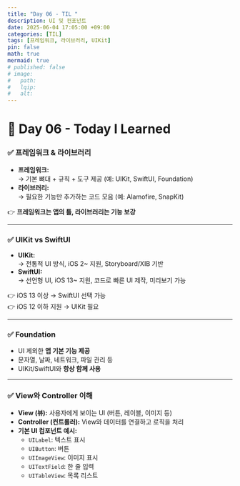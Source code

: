 ```yaml
---
title: "Day 06 - TIL "
description: UI 및 컨포넌트
date: 2025-06-04 17:05:00 +09:00
categories: [TIL]
tags: [프레임워크, 라이브러리, UIKit]
pin: false
math: true
mermaid: true
# published: false
# image:
#   path:
#   lqip: 
#   alt: 
---
```


# 📘 Day 06 - Today I Learned


### ✅ 프레임워크 & 라이브러리
- **프레임워크:**  
  → 기본 뼈대 + 규칙 + 도구 제공 (예: UIKit, SwiftUI, Foundation)
- **라이브러리:**  
  → 필요한 기능만 추가하는 코드 모음 (예: Alamofire, SnapKit)

👉 **프레임워크는 앱의 틀, 라이브러리는 기능 보강**

---

### ✅ UIKit vs SwiftUI
- **UIKit:**  
  → 전통적 UI 방식, iOS 2~ 지원, Storyboard/XIB 기반
- **SwiftUI:**  
  → 선언형 UI, iOS 13~ 지원, 코드로 빠른 UI 제작, 미리보기 가능

👉 iOS 13 이상 → SwiftUI 선택 가능  
👉 iOS 12 이하 지원 → UIKit 필요

---

### ✅ Foundation
- UI 제외한 **앱 기본 기능 제공**
- 문자열, 날짜, 네트워크, 파일 관리 등
- UIKit/SwiftUI와 **항상 함께 사용**

---

### ✅ View와 Controller 이해
- **View (뷰):** 사용자에게 보이는 UI (버튼, 레이블, 이미지 등)
- **Controller (컨트롤러):** View와 데이터를 연결하고 로직을 처리
- **기본 UI 컴포넌트 예시:**
  - `UILabel`: 텍스트 표시
  - `UIButton`: 버튼
  - `UIImageView`: 이미지 표시
  - `UITextField`: 한 줄 입력
  - `UITableView`: 목록 리스트
